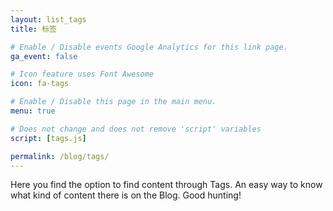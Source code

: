 ```yaml
---
layout: list_tags
title: 标签

# Enable / Disable events Google Analytics for this link page.
ga_event: false

# Icon feature uses Font Awesome
icon: fa-tags

# Enable / Disable this page in the main menu.
menu: true

# Does not change and does not remove 'script' variables
script: [tags.js]

permalink: /blog/tags/
---
```



Here you find the option to find content through Tags. An easy way to know what kind of content there is on the Blog. Good hunting!

